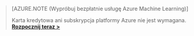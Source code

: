 >[AZURE.NOTE (Wypróbuj bezpłatnie usługę Azure Machine Learning)]
>
>Karta kredytowa ani subskrypcja platformy Azure nie jest wymagana. <a href="https://studio.azureml.net/?selectAccess=true&o=2" target="_blank">**Rozpocznij teraz >**</a>



<!--HONumber=Jun16_HO2-->


